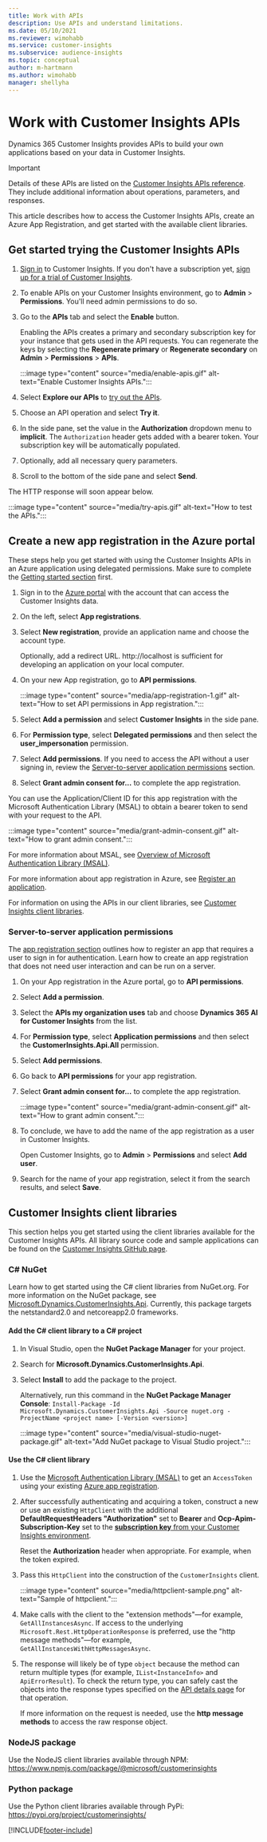 ```yaml
---
title: Work with APIs
description: Use APIs and understand limitations.
ms.date: 05/10/2021
ms.reviewer: wimohabb
ms.service: customer-insights
ms.subservice: audience-insights
ms.topic: conceptual
author: m-hartmann
ms.author: wimohabb
manager: shellyha
---
```


# Work with Customer Insights APIs

Dynamics 365 Customer Insights provides APIs to build your own applications based on your data in Customer Insights.

> [!IMPORTANT]
> Details of these APIs are listed on the [Customer Insights APIs reference](https://developer.ci.ai.dynamics.com/api-details#api=CustomerInsights). They include additional information about operations, parameters, and responses.

This article describes how to access the Customer Insights APIs, create an Azure App Registration, and get started with the available client libraries.

## Get started trying the Customer Insights APIs

1. [Sign in](https://home.ci.ai.dynamics.com) to Customer Insights. If you don't have a subscription yet, [sign up for a trial of Customer Insights](https://aka.ms/tryci).

1. To enable APIs on your Customer Insights environment, go to **Admin** > **Permissions**. You'll need admin permissions to do so.

1. Go to the **APIs** tab and select the **Enable** button.    
 
   Enabling the APIs creates a primary and secondary subscription key for your instance that gets used in the API requests. You can regenerate the keys by selecting the **Regenerate primary** or **Regenerate secondary** on **Admin** > **Permissions** > **APIs**.

   :::image type="content" source="media/enable-apis.gif" alt-text="Enable Customer Insights APIs.":::

1. Select **Explore our APIs** to [try out the APIs](https://developer.ci.ai.dynamics.com/api-details#api=CustomerInsights&operation=Get-all-instances).

1. Choose an API operation and select **Try it**.

1. In the side pane, set the value in the **Authorization** dropdown menu to **implicit**. The `Authorization` header gets added with a bearer token. Your subscription key will be automatically populated.
  
1. Optionally, add all necessary query parameters.

1. Scroll to the bottom of the side pane and select **Send**.

The HTTP response will soon appear below.

   :::image type="content" source="media/try-apis.gif" alt-text="How to test the APIs.":::

## Create a new app registration in the Azure portal

These steps help you get started with using the Customer Insights APIs in an Azure application using delegated permissions. Make sure to complete the [Getting started section](#get-started-trying-the-customer-insights-apis) first.

1. Sign in to the [Azure portal](https://portal.azure.com) with the account that can access the Customer Insights data.

1. On the left, select **App registrations**.

1. Select **New registration**, provide an application name and choose the account type.
 
   Optionally, add a redirect URL. http://localhost is sufficient for developing an application on your local computer.

1. On your new App registration, go to **API permissions**.

   :::image type="content" source="media/app-registration-1.gif" alt-text="How to set API permissions in App registration.":::

1. Select **Add a permission** and select **Customer Insights** in the side pane.

1. For **Permission type**, select **Delegated permissions** and then select the **user_impersonation** permission.

1. Select **Add permissions**. If you need to access the API without a user signing in, review the [Server-to-server application permissions](#server-to-server-application-permissions) section.

1. Select **Grant admin consent for...** to complete the app registration.

You can use the Application/Client ID for this app registration with the Microsoft Authentication Library (MSAL) to obtain a bearer token to send with your request to the API.

:::image type="content" source="media/grant-admin-consent.gif" alt-text="How to grant admin consent.":::

For more information about MSAL, see [Overview of Microsoft Authentication Library (MSAL)](/azure/active-directory/develop/msal-overview).

For more information about app registration in Azure, see [Register an application](/azure/active-directory/develop/quickstart-register-app.md#register-an-application).

For information on using the APIs in our client libraries, see [Customer Insights client libraries](#customer-insights-client-libraries).

### Server-to-server application permissions

The [app registration section](#create-a-new-app-registration-in-the-azure-portal) outlines how to register an app that requires a user to sign in for authentication. Learn how to create an app registration that does not need user interaction and can be run on a server.

1. On your App registration in the Azure portal, go to **API permissions**.

1. Select **Add a permission**. 

1. Select the **APIs my organization uses** tab and choose **Dynamics 365 AI for Customer Insights** from the list. 

1. For **Permission type**, select **Application permissions** and then select the **CustomerInsights.Api.All** permission.

1. Select **Add permissions**.

1. Go back to **API permissions** for your app registration.

1. Select **Grant admin consent for...** to complete the app registration.

   :::image type="content" source="media/grant-admin-consent.gif" alt-text="How to grant admin consent.":::

1. To conclude, we have to add the name of the app registration as a user in Customer Insights.  
   
   Open Customer Insights, go to **Admin** > **Permissions** and select **Add user**.

1. Search for the name of your app registration, select it from the search results, and select **Save**.

## Customer Insights client libraries

This section helps you get started using the client libraries available for the Customer Insights APIs. All library source code and sample applications can be found on the [Customer Insights GitHub page](https://github.com/microsoft/Dynamics365-CustomerInsights-Client-Libraries). 

### C# NuGet

Learn how to get started using the C# client libraries from NuGet.org. For more information on the NuGet package, see [Microsoft.Dynamics.CustomerInsights.Api](https://www.nuget.org/packages/Microsoft.Dynamics.CustomerInsights.Api/). Currently, this package targets the netstandard2.0 and netcoreapp2.0 frameworks.

#### Add the C# client library to a C# project

1. In Visual Studio, open the **NuGet Package Manager** for your project.

1. Search for **Microsoft.Dynamics.CustomerInsights.Api**.

1. Select **Install** to add the package to the project.
 
   Alternatively, run this command in the **NuGet Package Manager Console**: `Install-Package -Id Microsoft.Dynamics.CustomerInsights.Api -Source nuget.org -ProjectName <project name> [-Version <version>]`

   :::image type="content" source="media/visual-studio-nuget-package.gif" alt-text="Add NuGet package to Visual Studio project.":::

#### Use the C# client library

1. Use the [Microsoft Authentication Library (MSAL)](/azure/active-directory/develop/msal-overview) to get an `AccessToken` using your existing [Azure app registration](#create-a-new-app-registration-in-the-azure-portal).

1. After successfully authenticating and acquiring a token, construct a new or use an existing `HttpClient` with the additional **DefaultRequestHeaders "Authorization"** set to **Bearer <access token>** and **Ocp-Apim-Subscription-Key** set to the [**subscription key** from your Customer Insights environment](#get-started-trying-the-customer-insights-apis).   
 
   Reset the **Authorization** header when appropriate. For example, when the token expired.

1. Pass this `HttpClient` into the construction of the `CustomerInsights` client.

   :::image type="content" source="media/httpclient-sample.png" alt-text="Sample of httpclient.":::

1. Make calls with the client to the "extension methods"—for example, `GetAllInstancesAsync`. If access to the underlying `Microsoft.Rest.HttpOperationResponse` is preferred, use the "http message methods"—for example, `GetAllInstancesWithHttpMessagesAsync`.

1. The response will likely be of type `object` because the method can return multiple types (for example, `IList<InstanceInfo>` and `ApiErrorResult`). To check the return type, you can safely cast the objects into the response types specified on the [API details page](https://developer.ci.ai.dynamics.com/api-details#api=CustomerInsights) for that operation.    
   
   If more information on the request is needed, use the **http message methods** to access the raw response object.

### NodeJS package

Use the NodeJS client libraries available through NPM: https://www.npmjs.com/package/@microsoft/customerinsights

### Python package

Use the Python client libraries available through PyPi: https://pypi.org/project/customerinsights/

[!INCLUDE[footer-include](../includes/footer-banner.md)]
